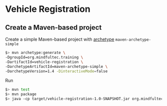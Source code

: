 # Vehicle Registration

## Create a Maven-based project

Create a simple Maven-based project with [archetype](https://maven.apache.org/guides/introduction/introduction-to-archetypes.html) `maven-archetype-simple`

```bash
$> mvn archetype:generate \
-DgroupId=org.mindfultec.training \
-DartifactId=vehicle-registration \
-DarchetypeArtifactId=maven-archetype-simple \
-DarchetypeVersion=1.4 -DinteractiveMode=false
```

Run

```bash
$> mvn test
$> mvn package
$> java -cp target/vehicle-registration-1.0-SNAPSHOT.jar org.mindfultec.training.App
```